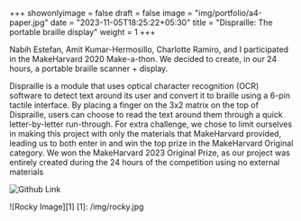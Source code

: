 +++
showonlyimage = false
draft = false
image = "img/portfolio/a4-paper.jpg"
date = "2023-11-05T18:25:22+05:30"
title = "Dispraille: The portable braille display"
weight = 1
+++

Nabih Estefan, Amit Kumar-Hermosillo, Charlotte Ramiro, and I participated in the MakeHarvard 2020 Make-a-thon. We decided to create, in our 24 hours, a portable braille scanner + display.
<!--more-->
Dispraille is a module that uses optical character recognition (OCR) software to detect text around its user and convert it to braille using a 6-pin tactile interface. By placing a finger on the 3x2 matrix on the top of Dispraille, users can choose to read the text around them through a quick letter-by-letter run-through. For extra challenge, we chose to limit ourselves in making this project with only the materials that MakeHarvard provided, leading us to both enter in and win the top prize in the MakeHarvard Original category.
We won the MakeHarvard 2023 Original Prize, as our project was entirely created during the 24 hours of the competition using
no external materials


![Github Link](https://github.com/cramirodehuelbes/dispraille)

![Rocky Image][1]
[1]: /img/rocky.jpg